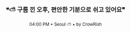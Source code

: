 <div align="center">

<br>

<h3>❝⛅ 구름 낀 오후, 편안한 기분으로 쉬고 있어요❞</h3>

<sub>04:00 PM • Seoul ⛅ • by CrowRish</sub>

<br>

</div>